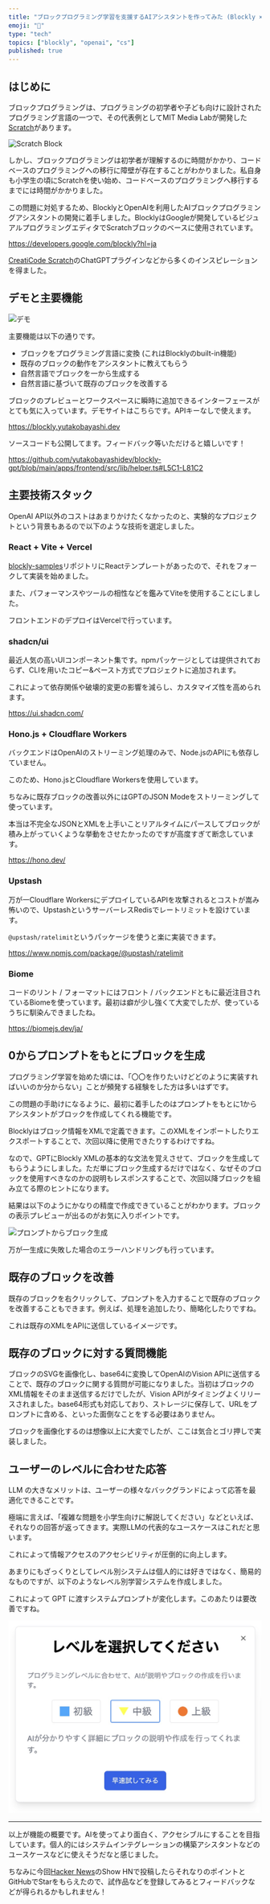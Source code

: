 ```yaml
---
title: "ブロックプログラミング学習を支援するAIアシスタントを作ってみた (Blockly × OpenAI)"
emoji: "🧱"
type: "tech"
topics: ["blockly", "openai", "cs"]
published: true
---
```


## はじめに

ブロックプログラミングは、プログラミングの初学者や子ども向けに設計されたプログラミング言語の一つで、その代表例としてMIT Media Labが開発した[Scratch](https://scratch.mit.edu)があります。

![Scratch Block](https://cloud.githubusercontent.com/assets/747641/15255731/dad4d028-190b-11e6-9c16-8df7445adc96.png)

しかし、ブロックプログラミングは初学者が理解するのに時間がかかり、コードベースのプログラミングへの移行に障壁が存在することがわかりました。私自身も小学生の頃にScratchを使い始め、コードベースのプログラミングへ移行するまでには時間がかかりました。

この問題に対処するため、BlocklyとOpenAIを利用したAIブロックプログラミングアシスタントの開発に着手しました。BlocklyはGoogleが開発しているビジュアルプログラミングエディタでScratchブロックのベースに使用されています。

https://developers.google.com/blockly?hl=ja


[CreatiCode Scratch](https://community.openai.com/t/creaticode-scratch-plugin-enable-chatgpt-for-block-based-coding/193493)のChatGPTプラグインなどから多くのインスピレーションを得ました。


## デモと主要機能

![デモ](https://i.gyazo.com/70720e99bcd2325d2daa299760a34843.gif)

主要機能は以下の通りです。


- ブロックをプログラミング言語に変換 (これはBlocklyのbuilt-in機能)
- 既存のブロックの動作をアシスタントに教えてもらう
- 自然言語でブロックを一から生成する
- 自然言語に基づいて既存のブロックを改善する


ブロックのプレビューとワークスペースに瞬時に追加できるインターフェースがとても気に入っています。デモサイトはこちらです。APIキーなしで使えます。

https://blockly.yutakobayashi.dev

ソースコードも公開してます。フィードバック等いただけると嬉しいです！

https://github.com/yutakobayashidev/blockly-gpt/blob/main/apps/frontend/src/lib/helper.ts#L5C1-L81C2

## 主要技術スタック

OpenAI API以外のコストはあまりかけたくなかったのと、実験的なプロジェクトという背景もあるので以下のような技術を選定しました。

### React + Vite + Vercel

[blockly-samples](https://github.com/google/blockly-samples)リポジトリにReactテンプレートがあったので、それをフォークして実装を始めました。

また、パフォーマンスやツールの相性などを鑑みてViteを使用することにしました。

フロントエンドのデプロイはVercelで行っています。

### shadcn/ui

最近人気の高いUIコンポーネント集です。npmパッケージとしては提供されておらず、CLIを用いたコピー&ペースト方式でプロジェクトに追加されます。

これによって依存関係や破壊的変更の影響を減らし、カスタマイズ性を高められます。

https://ui.shadcn.com/

### Hono.js + Cloudflare Workers

バックエンドはOpenAIのストリーミング処理のみで、Node.jsのAPIにも依存していません。

このため、Hono.jsとCloudflare Workersを使用しています。

ちなみに既存ブロックの改善以外にはGPTのJSON Modeをストリーミングして使っています。

本当は不完全なJSONとXMLを上手いことリアルタイムにパースしてブロックが積み上がっていくような挙動をさせたかったのですが高度すぎて断念しています。

https://hono.dev/

### Upstash

万が一Cloudflare WorkersにデプロイしているAPIを攻撃されるとコストが嵩み怖いので、UpstashというサーバーレスRedisでレートリミットを設けています。

`@upstash/ratelimit`というパッケージを使うと楽に実装できます。

https://www.npmjs.com/package/@upstash/ratelimit

### Biome

コードのリント / フォーマットにはフロント / バックエンドともに最近注目されているBiomeを使っています。最初は癖が少し強くて大変でしたが、使っているうちに馴染んできましたね。

https://biomejs.dev/ja/

## 0からプロンプトをもとにブロックを生成

プログラミング学習を始めた頃には、「〇〇を作りたいけどどのように実装すればいいのか分からない」ことが頻発する経験をした方は多いはずです。

この問題の手助けになるように、最初に着手したのはプロンプトをもとに1からアシスタントがブロックを作成してくれる機能です。

Blocklyはブロック情報をXMLで定義できます。このXMLをインポートしたりエクスポートすることで、次回以降に使用できたりするわけですね。

なので、GPTにBlockly XMLの基本的な文法を覚えさせて、ブロックを生成してもらうようにしました。ただ単にブロック生成するだけではなく、なぜそのブロックを使用すべきなのかの説明もレスポンスすることで、次回以降ブロックを組み立てる際のヒントになります。

結果は以下のようにかなりの精度で作成できていることがわかります。ブロックの表示プレビューが出るのがお気に入りポイントです。

![プロンプトからブロック生成](https://i.gyazo.com/69fc8bf27ea7ef38b73e435d694eba4e.gif)

万が一生成に失敗した場合のエラーハンドリングも行っています。

## 既存のブロックを改善

既存のブロックを右クリックして、プロンプトを入力することで既存のブロックを改善することもできます。例えば、処理を追加したり、簡略化したりですね。

これは既存のXMLをAPIに送信しているイメージです。

## 既存のブロックに対する質問機能

ブロックのSVGを画像化し、base64に変換してOpenAIのVision APIに送信することで、既存のブロックに関する質問が可能になりました。当初はブロックのXML情報をそのまま送信するだけでしたが、Vision APIがタイミングよくリリースされました。base64形式も対応しており、ストレージに保存して、URLをプロンプトに含める、といった面倒なことをする必要はありません。

ブロックを画像化するのは想像以上に大変でしたが、ここは気合とゴリ押しで実装しました。

## ユーザーのレベルに合わせた応答

LLM の大きなメリットは、ユーザーの様々なバックグランドによって応答を最適化できることです。

極端に言えば、「複雑な問題を小学生向けに解説してください」などといえば、それなりの回答が返ってきます。実際LLMの代表的なユースケースはこれだと思います。

これによって情報アクセスのアクセシビリティが圧倒的に向上します。

あまりにもざっくりとしてレベル別システムは個人的には好きではなく、簡易的なものですが、以下のようなレベル別学習システムを作成しました。

これによって GPT に渡すシステムプロンプトが変化します。このあたりは要改善ですね。

![レベル別](/images/blockly-openai/level.png)

--- 

以上が機能の概要です。AIを使ってより面白く、アクセシブルにすることを目指しています。個人的にはシステムインテグレーションの構築アシスタントなどのユースケースなどに使えそうだなと感じました。

ちなみに今回[Hacker News](https://news.ycombinator.com/)のShow HNで投稿したらそれなりのポイントとGitHubでStarをもらえたので、試作品などを登録してみるとフィードバックなどが得られるかもしれません！
